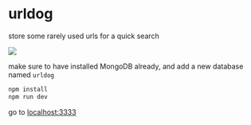 # urldog

store some rarely used urls for a quick search

![](https://ws3.sinaimg.cn/large/006tNc79gy1fqrg8ocir3j30vr0fjgny.jpg)

make sure to have installed MongoDB already, and add a new database named `urldog`

```bash
npm install
npm run dev
```

go to <localhost:3333>